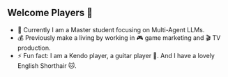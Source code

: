 ## Welcome Players 👋

- 🌱 Currently I am a Master student focusing on Multi-Agent LLMs.
- 💰 Previously make a living by working in 🎮 game marketing and 🎬 TV production.
- ⚡ Fun fact: I am a Kendo player, a guitar player 🎸. And I have a lovely English Shorthair 🐱.
